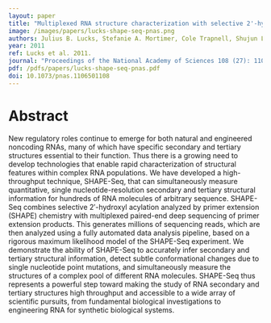 ```yaml
---
layout: paper
title: "Multiplexed RNA structure characterization with selective 2'-hydroxyl acylation analyzed by primer extension sequencing (SHAPE-Seq)"
image: /images/papers/lucks-shape-seq-pnas.png
authors: Julius B. Lucks, Stefanie A. Mortimer, Cole Trapnell, Shujun Luo, Sharon Aviran, Gary P. Schroth, Lior Pachter, Jennifer A. Doudna, Adam P. Arkin.
year: 2011
ref: Lucks et al. 2011.
journal: "Proceedings of the National Academy of Sciences 108 (27): 11063-11068."
pdf: /pdfs/papers/lucks-shape-seq-pnas.pdf
doi: 10.1073/pnas.1106501108
---
```


# Abstract

New regulatory roles continue to emerge for both natural and engineered noncoding RNAs, many of which have specific secondary and tertiary structures essential to their function. Thus there is a growing need to develop technologies that enable rapid characterization of structural features within complex RNA populations. We have developed a high-throughput technique, SHAPE-Seq, that can simultaneously measure quantitative, single nucleotide-resolution secondary and tertiary structural information for hundreds of RNA molecules of arbitrary sequence. SHAPE-Seq combines selective 2′-hydroxyl acylation analyzed by primer extension (SHAPE) chemistry with multiplexed paired-end deep sequencing of primer extension products. This generates millions of sequencing reads, which are then analyzed using a fully automated data analysis pipeline, based on a rigorous maximum likelihood model of the SHAPE-Seq experiment. We demonstrate the ability of SHAPE-Seq to accurately infer secondary and tertiary structural information, detect subtle conformational changes due to single nucleotide point mutations, and simultaneously measure the structures of a complex pool of different RNA molecules. SHAPE-Seq thus represents a powerful step toward making the study of RNA secondary and tertiary structures high throughput and accessible to a wide array of scientific pursuits, from fundamental biological investigations to engineering RNA for synthetic biological systems.